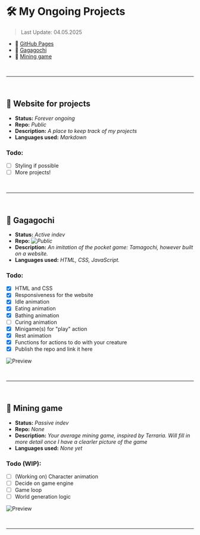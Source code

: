 
# 🛠️ My Ongoing Projects

> Last Update:
> 04.05.2025

- 📰 [GitHub Pages](#-website-for-projects)
- 👾 [Gagagochi](#-gagagochi)
- 👾 [Mining game](#-mining-game)

<br>

________________________________________________________________

<br>


## 📰 Website for projects
- **Status:** *Forever ongoing*
- **Repo:** *Public*
- **Description:** *A place to keep track of my projects*
- **Languages used:** *Markdown*

### Todo:
- [ ]  Styling if possible
- [ ]  More projects!

<br>

________________________________________________________________

<br>

## 👾 Gagagochi

- **Status:** *Active indev*
- **Repo:** *![Public](https://github.com/Rieskamies/Gagagochi)*
- **Description:** *An imitation of the pocket game: Tamagochi, however built on a website.*
- **Languages used:** *HTML, CSS, JavaScript.*
  
### Todo:
- [x]  HTML and CSS
- [x]  Responsiveness for the website
- [x]  Idle animation
- [x]  Eating animation
- [x]  Bathing animation
- [ ]  Curing animation
- [x]  Minigame(s) for "play" action
- [x]  Rest animation
- [x]  Functions for actions to do with your creature
- [x]  Publish the repo and link it here

![Preview](https://github.com/user-attachments/assets/0662d381-8eeb-410d-b1be-c995134e47e0)

<br>

________________________________________________________________

<br>


## 👾 Mining game

- **Status:** *Passive indev*
- **Repo:** *None*
- **Description:** *Your average mining game, inspired by Terraria. Will fill in more detail once I have a clearler picture of the game*
- **Languages used:** *None yet*

### Todo (WIP):
- [ ] \(Working on) Character animation
- [ ] Decide on game engine
- [ ] Game loop
- [ ] World generation logic

![Preview](https://github.com/user-attachments/assets/a15aa7a2-adad-4a34-bb3c-e9b1fc30f92e)


<br>

________________________________________________________________

<br>

